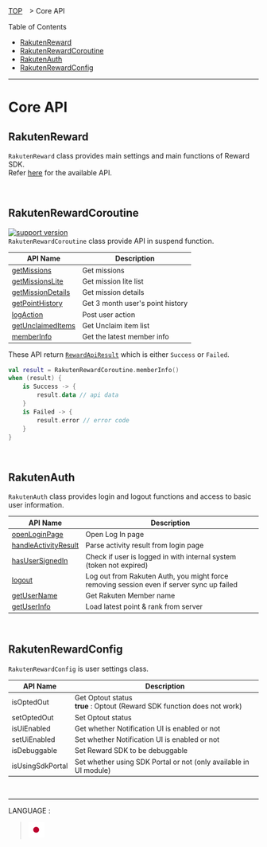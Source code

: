 [TOP](../../README.md#top)　> Core API  

Table of Contents  
* [RakutenReward](#rakutenreward)  
* [RakutenRewardCoroutine](#rakutenrewardcoroutine)  
* [RakutenAuth](#rakutenauth)  
* [RakutenRewardConfig](#rakutenrewardconfig)  

---  

# Core API  
## RakutenReward  
`RakutenReward` class provides main settings and main functions of Reward SDK.  
Refer [here](./RakutenReward.md) for the available API.  

<br>  

## RakutenRewardCoroutine  
[![support version](http://img.shields.io/badge/core-3.3.3+-green.svg?style=flat)](https://github.com/rakuten-ads/Rakuten-Reward-Native-Android/releases/tag/rel_20220826_v3_3_0)  
`RakutenRewardCoroutine` class provide API in suspend function.  

| API Name                                                | Description                      |
|---------------------------------------------------------|----------------------------------|
| [getMissions](./RakutenReward.md#mission-list)          | Get missions                     |
| [getMissionsLite](./RakutenReward.md#mission-lite-list) | Get mission lite list            |
| [getMissionDetails](./RakutenReward.md#mission-details) | Get mission details              |
| [getPointHistory](./RakutenReward.md#point-history)     | Get 3 month user's point history |
| [logAction](./RakutenReward.md#post-mission-action)     | Post user action                 |
| [getUnclaimedItems](./RakutenReward.md#unclaimed-items) | Get Unclaim item list            |
| [memberInfo](./RakutenReward.md#member-informations)    | Get the latest member info       |  

These API return [`RewardApiResult`](../apiData/README.md#rewardapiresult) which is either `Success` or `Failed`.  

```kotlin
val result = RakutenRewardCoroutine.memberInfo()
when (result) {
    is Success -> {
        result.data // api data
    }
    is Failed -> {
        result.error // error code
    }
}
```  

<br>  

## RakutenAuth  
`RakutenAuth` class provides login and logout functions and access to basic user information.  

| API Name                                                                     | Description                                                                               | 
|------------------------------------------------------------------------------|-------------------------------------------------------------------------------------------|
| [openLoginPage](../basic/LOGIN.md#1-show-login-page)                         | Open Log In page                                                                          |
| [handleActivityResult](../basic/LOGIN.md#2-get-result-from-onactivityresult) | Parse activity result from login page                                                     | 
| [hasUserSignedIn](../basic/UserInfo.md#check-if-user-is-signed-in)           | Check if user is logged in with internal system (token not expired)                       |
| [logout](../basic/README.md#log-out)                                         | Log out from Rakuten Auth, you might force removing session even if server sync up failed | 
| [getUserName](../basic/UserInfo.md#get-users-full-name)                      | Get Rakuten Member name                                                                   |
| [getUserInfo](../basic/UserInfo.md#get-users-current-point-and-rank)         | Load latest point & rank from server                                                      |  

<br>  

## RakutenRewardConfig
`RakutenRewardConfig` is user settings class.  

| API Name         | Description                                                                    | 
|------------------|--------------------------------------------------------------------------------|
| isOptedOut       | Get Optout status <br><b>true</b> : Optout (Reward SDK function does not work) |
| setOptedOut      | Set Optout status                                                              | 
| isUiEnabled      | Get whether Notification UI is enabled or not                                  | 
| setUiEnabled     | Set whether Notification UI is enabled or not                                  |
| isDebuggable     | Set Reward SDK to be debuggable                                                | 
| isUsingSdkPortal | Set whether using SDK Portal or not (only available in UI module)              |  

<br>  

---
LANGUAGE :
> [![ja](../lang/ja.png)](../ja/core/README.md)

